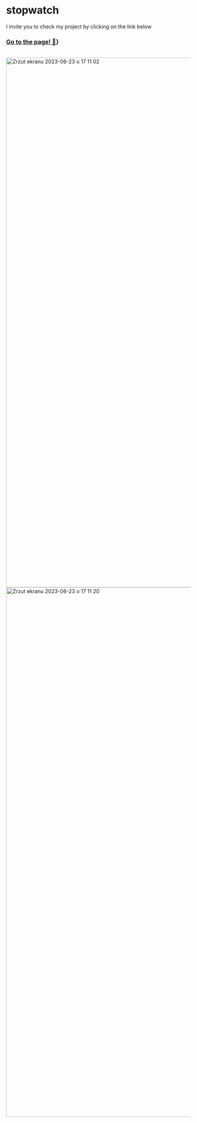 # stopwatch

I invite you to check my project by clicking on the link below

### [Go to the page! 🙂](https://k4mlas.github.io/Stopwatch/)}
<br>

<img width="1440" alt="Zrzut ekranu 2023-06-23 o 17 11 02" src="https://github.com/k4mlas/stopwatch/assets/112805847/bb66e8c3-4dc1-4fa6-89a1-d9572831c308">

<img width="1440" alt="Zrzut ekranu 2023-06-23 o 17 11 20" src="https://github.com/k4mlas/stopwatch/assets/112805847/07dec3bc-5e50-48e0-ad14-f7cd21f56d1d">


